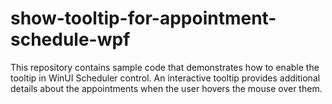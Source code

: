 # show-tooltip-for-appointment-schedule-wpf

This repository contains sample code that demonstrates how to enable the tooltip in WinUI Scheduler control. An interactive tooltip provides additional details about the appointments when the user hovers the mouse over them.
